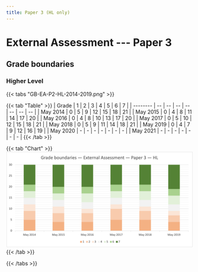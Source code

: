 ```yaml
---
title: Paper 3 (HL only)
---
```


# External Assessment --- Paper 3

## Grade boundaries

### Higher Level

{{< tabs "GB-EA-P2-HL-2014-2019.png" >}}

{{< tab "Table" >}}
| Grade    |  1 |  2 |  3 |  4 |  5 |  6 |  7 |
| -------- | -- | -- | -- | -- | -- | -- | -- |
| May 2014 |  0 |  5 |  9 | 12 | 15 | 18 | 21 |
| May 2015 |  0 |  4 |  8 | 11 | 14 | 17 | 20 |
| May 2016 |  0 |  4 |  8 | 10 | 13 | 17 | 20 |
| May 2017 |  0 |  5 | 10 | 12 | 15 | 18 | 21 |
| May 2018 |  0 |  5 |  9 | 11 | 14 | 18 | 21 |
| May 2019 |  0 |  4 |  7 |  9 | 12 | 16 | 19 |
| May 2020 |  - |  - |  - |  - |  - |  - |  - |
| May 2021 |  - |  - |  - |  - |  - |  - |  - |
{{< /tab >}}

{{< tab "Chart" >}}
![](GB-EA-P3-HL-2014-2019.png)
{{< /tab >}}

{{< /tabs >}}
